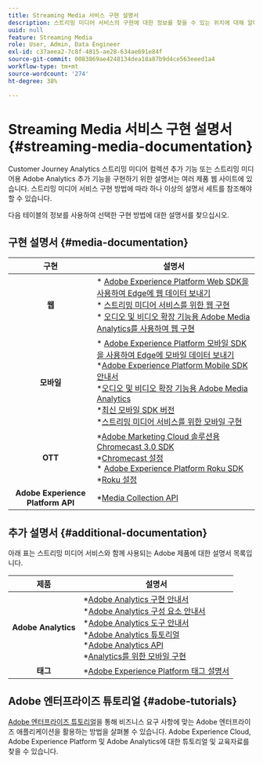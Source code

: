 ```yaml
---
title: Streaming Media 서비스 구현 설명서
description: 스트리밍 미디어 서비스의 구현에 대한 정보를 찾을 수 있는 위치에 대해 알아봅니다.
uuid: null
feature: Streaming Media
role: User, Admin, Data Engineer
exl-id: c37aeea2-7c8f-4815-ae28-634ae691e84f
source-git-commit: 0083869ae4248134dea18a87b9d4ce563eeed1a4
workflow-type: tm+mt
source-wordcount: '274'
ht-degree: 38%

---
```


# Streaming Media 서비스 구현 설명서 {#streaming-media-documentation}

Customer Journey Analytics 스트리밍 미디어 컬렉션 추가 기능 또는 스트리밍 미디어용 Adobe Analytics 추가 기능을 구현하기 위한 설명서는 여러 제품 웹 사이트에 있습니다. 스트리밍 미디어 서비스 구현 방법에 따라 하나 이상의 설명서 세트를 참조해야 할 수 있습니다.

다음 테이블의 정보를 사용하여 선택한 구현 방법에 대한 설명서를 찾으십시오.

## 구현 설명서 {#media-documentation}

| 구현 | 설명서 |
|:-----------------------:|----------------|
| **웹** | * [Adobe Experience Platform Web SDK을 사용하여 Edge에 웹 데이터 보내기](/help/implementation/edge/edge-web-sdk.md) <br> * [스트리밍 미디어 서비스를 위한 웹 구현](/help/implementation/media-sdk/setup/web-implementation.md) <br>* [오디오 및 비디오 확장 기능용 Adobe Media Analytics를 사용하여 웹 구현](https://experienceleague.adobe.com/docs/experience-platform/tags/extensions/adobe/media-analytics-3x/overview.html?lang=ko) |
| **모바일** | * [Adobe Experience Platform 모바일 SDK을 사용하여 Edge에 모바일 데이터 보내기](/help/implementation/edge/edge-mobile-sdk.md) <br> *[Adobe Experience Platform Mobile SDK 안내서](https://developer.adobe.com/client-sdks/documentation/) <br> *[오디오 및 비디오 확장 기능용 Adobe Media Analytics](https://developer.adobe.com/client-sdks/documentation/adobe-media-analytics/)<br> *[최신 모바일 SDK 버전](https://developer.adobe.com/client-sdks/documentation/current-sdk-versions/) <br> *[스트리밍 미디어 서비스를 위한 모바일 구현](/help/implementation/media-sdk/setup/mobile-implementation.md) | |  |
| **OTT** | *[Adobe Marketing Cloud 솔루션용 Chromecast 3.0 SDK](https://adobe-marketing-cloud.github.io/media-sdks/reference/chromecast/)<br> *[Chromecast 설정](/help/implementation/media-sdk/setup/set-up-chromecast.md)<br> * [Adobe Experience Platform Roku SDK](/help/implementation/edge/implementation-edge.md) <br> *[Roku 설정](/help/implementation/media-sdk/setup/set-up-roku.md) |
| **Adobe Experience Platform API** | *[Media Collection API](/help/implementation/media-collection-api/mc-api-overview.md) |

## 추가 설명서 {#additional-documentation}

아래 표는 스트리밍 미디어 서비스와 함께 사용되는 Adobe 제품에 대한 설명서 목록입니다.

| 제품 | 설명서 |
|:-----------------------:|----------------|
| **Adobe Analytics** | *[Adobe Analytics 구현 안내서](https://experienceleague.adobe.com/docs/analytics/implementation/home.html?lang=ko)<br> *[Adobe Analytics 구성 요소 안내서](https://experienceleague.adobe.com/docs/analytics/components/home.html?lang=ko)<br> *[Adobe Analytics 도구 안내서](https://experienceleague.adobe.com/docs/analytics/analyze/home.html?lang=ko)<br> *[Adobe Analytics 튜토리얼](https://experienceleague.adobe.com/docs/analytics.html?lang=ko#tutorials) <br> *[Adobe Analytics API](https://developer.adobe.com/analytics-apis/docs/2.0/)<br> *[Analytics를 위한 모바일 구현](https://developer.adobe.com/client-sdks/documentation/adobe-analytics/) |
| **태그** | *[Adobe Experience Platform 태그 설명서](https://experienceleague.adobe.com/docs/experience-platform/tags/home.html?lang=ko) |

## Adobe 엔터프라이즈 튜토리얼 {#adobe-tutorials}

[Adobe 엔터프라이즈 튜토리얼](https://experienceleague.adobe.com/docs/home-tutorials.html?lang=ko)을 통해 비즈니스 요구 사항에 맞는 Adobe 엔터프라이즈 애플리케이션을 활용하는 방법을 살펴볼 수 있습니다. Adobe Experience Cloud, Adobe Experience Platform 및 Adobe Analytics에 대한 튜토리얼 및 교육자료를 찾을 수 있습니다.
